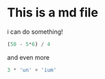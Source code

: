 # This is a md file

i can do something!

```python
(50 - 5*6) / 4
```

and even more

```python
3 * 'un' + 'ium'
```

